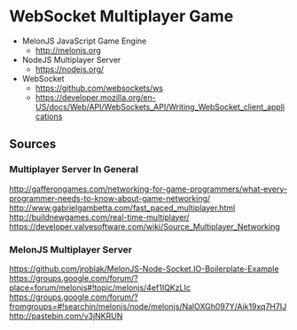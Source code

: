 # WebSocket Multiplayer Game

* MelonJS JavaScript Game Engine
  - http://melonjs.org
* NodeJS Multiplayer Server
  - https://nodejs.org/
* WebSocket
  - https://github.com/websockets/ws
  - https://developer.mozilla.org/en-US/docs/Web/API/WebSockets_API/Writing_WebSocket_client_applications

## Sources

### Multiplayer Server In General
http://gafferongames.com/networking-for-game-programmers/what-every-programmer-needs-to-know-about-game-networking/
http://www.gabrielgambetta.com/fast_paced_multiplayer.html
http://buildnewgames.com/real-time-multiplayer/
https://developer.valvesoftware.com/wiki/Source_Multiplayer_Networking

### MelonJS Multiplayer Server
https://github.com/jroblak/MelonJS-Node-Socket.IO-Boilerplate-Example
https://groups.google.com/forum/?place=forum/melonjs#!topic/melonjs/4ef1IQKzLIc
https://groups.google.com/forum/?fromgroups=#!searchin/melonjs/node/melonjs/NalOXGh097Y/Aik19xq7H7IJ
http://pastebin.com/v3jNKRUN

